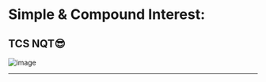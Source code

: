 # Simple & Compound Interest:

## TCS NQT😎

![image](https://user-images.githubusercontent.com/77873383/184796548-c58cbe2a-2b27-4854-b3f5-e4df9c6c8bcb.png)

---
